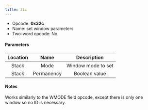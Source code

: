 ```yaml
---
title: 32c
---
```


-   Opcode: **0x32c**
-   Name: set window parameters
-   Two-word opcode: No

#### Parameters

| Location |    Name    |    Description     |
|:--------:|:----------:|:------------------:|
|  Stack   |    Mode    | Window mode to set |
|  Stack   | Permanency |   Boolean value    |

#### Notes

Works similarly to the WMODE field opcode, except there is only one window so no ID is necessary.
